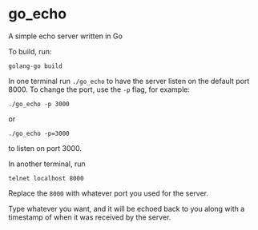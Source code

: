 # go_echo
A simple echo server written in Go

To build, run:

    golang-go build

In one terminal run ```./go_echo``` to have the server listen on the default port 8000. To change the port, use the ```-p``` flag, for example:

    ./go_echo -p 3000
    
  or 
  
    ./go_echo -p=3000
    
to listen on port 3000.

In another terminal, run

    telnet localhost 8000

Replace the ```8000``` with whatever port you used for the server.

Type whatever you want, and it will be echoed back to you along with a timestamp of when it was received by the server.
